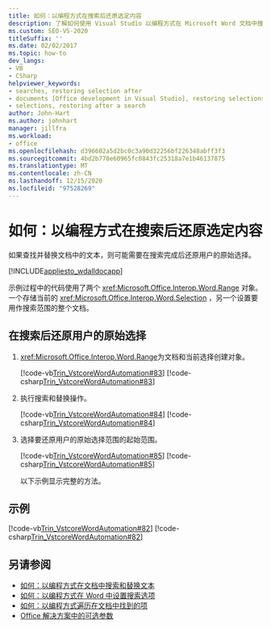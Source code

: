 ```yaml
---
title: 如何：以编程方式在搜索后还原选定内容
description: 了解如何使用 Visual Studio 以编程方式在 Microsoft Word 文档中搜索后还原选定内容。
ms.custom: SEO-VS-2020
titleSuffix: ''
ms.date: 02/02/2017
ms.topic: how-to
dev_langs:
- VB
- CSharp
helpviewer_keywords:
- searches, restoring selection after
- documents [Office development in Visual Studio], restoring selections
- selections, restoring after a search
author: John-Hart
ms.author: johnhart
manager: jillfra
ms.workload:
- office
ms.openlocfilehash: d396602a5d2bc0c3a90d32256bf226348abff3f3
ms.sourcegitcommit: 4bd2b770e60965fc0843fc25318a7e1b46137875
ms.translationtype: MT
ms.contentlocale: zh-CN
ms.lasthandoff: 12/15/2020
ms.locfileid: "97528269"
---
```

# <a name="how-to-programmatically-restore-selections-after-searches"></a>如何：以编程方式在搜索后还原选定内容
  如果查找并替换文档中的文本，则可能需要在搜索完成后还原用户的原始选择。

 [!INCLUDE[appliesto_wdalldocapp](../vsto/includes/appliesto-wdalldocapp-md.md)]

 示例过程中的代码使用了两个 <xref:Microsoft.Office.Interop.Word.Range> 对象。 一个存储当前的 <xref:Microsoft.Office.Interop.Word.Selection> ，另一个设置要用作搜索范围的整个文档。

## <a name="to-restore-the-users-original-selection-after-a-search"></a>在搜索后还原用户的原始选择

1. <xref:Microsoft.Office.Interop.Word.Range>为文档和当前选择创建对象。

    [!code-vb[Trin_VstcoreWordAutomation#83](../vsto/codesnippet/VisualBasic/Trin_VstcoreWordAutomationVB/ThisDocument.vb#83)]
    [!code-csharp[Trin_VstcoreWordAutomation#83](../vsto/codesnippet/CSharp/Trin_VstcoreWordAutomationCS/ThisDocument.cs#83)]

2. 执行搜索和替换操作。

    [!code-vb[Trin_VstcoreWordAutomation#84](../vsto/codesnippet/VisualBasic/Trin_VstcoreWordAutomationVB/ThisDocument.vb#84)]
    [!code-csharp[Trin_VstcoreWordAutomation#84](../vsto/codesnippet/CSharp/Trin_VstcoreWordAutomationCS/ThisDocument.cs#84)]

3. 选择要还原用户的原始选择范围的起始范围。

    [!code-vb[Trin_VstcoreWordAutomation#85](../vsto/codesnippet/VisualBasic/Trin_VstcoreWordAutomationVB/ThisDocument.vb#85)]
    [!code-csharp[Trin_VstcoreWordAutomation#85](../vsto/codesnippet/CSharp/Trin_VstcoreWordAutomationCS/ThisDocument.cs#85)]

   以下示例显示完整的方法。

## <a name="example"></a>示例
 [!code-vb[Trin_VstcoreWordAutomation#82](../vsto/codesnippet/VisualBasic/Trin_VstcoreWordAutomationVB/ThisDocument.vb#82)]
 [!code-csharp[Trin_VstcoreWordAutomation#82](../vsto/codesnippet/CSharp/Trin_VstcoreWordAutomationCS/ThisDocument.cs#82)]

## <a name="see-also"></a>另请参阅
- [如何：以编程方式在文档中搜索和替换文本](../vsto/how-to-programmatically-search-for-and-replace-text-in-documents.md)
- [如何：以编程方式在 Word 中设置搜索选项](../vsto/how-to-programmatically-set-search-options-in-word.md)
- [如何：以编程方式遍历在文档中找到的项](../vsto/how-to-programmatically-loop-through-found-items-in-documents.md)
- [Office 解决方案中的可选参数](../vsto/optional-parameters-in-office-solutions.md)
